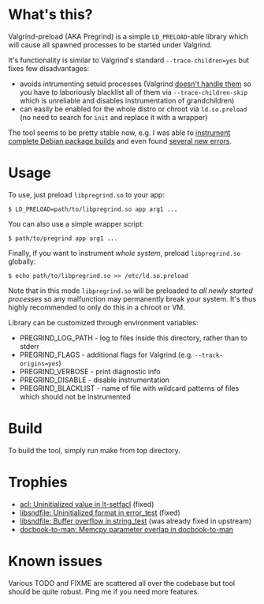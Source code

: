 # What's this?

Valgrind-preload (AKA Pregrind) is a simple `LD_PRELOAD`-able library
which will cause all spawned processes to be started under Valgrind.

It's functionality is similar to Valgrind's standard `--trace-children=yes`
but fixes few disadvantages:
* avoids intrumenting setuid processes (Valgrind
  [doesn't handle them](http://stackoverflow.com/questions/1701752/how-do-i-run-valgrind-to-a-process-which-has-super-user-bit-on)
  so you have to laboriously blacklist all of them via `--trace-children-skip`
  which is unreliable and disables instrumentation of grandchildren)
* can easily be enabled for the whole distro or chroot via `ld.so.preload`
  (no need to search for `init` and replace it with a wrapper)

The tool seems to be pretty stable now, e.g. I was able to
[instrument complete Debian package builds](https://github.com/yugr/debian_pkg_test/tree/master/examples/valgrind-preload)
and even found [several new errors](https://github.com/yugr/valgrind-preload#trophies).

# Usage

To use, just preload `libpregrind.so` to your app:

    $ LD_PRELOAD=path/to/libpregrind.so app arg1 ...

You can also use a simple wrapper script:

    $ path/to/pregrind app arg1 ...

Finally, if you want to instrument _whole system_, preload `libpregrind.so`
globally:

    $ echo path/to/libpregrind.so >> /etc/ld.so.preload

Note that in this mode `libpregrind.so` will be preloaded to
_all newly started processes_ so any malfunction may permanently break your
system. It's thus highly recommended to only do this in a chroot or VM.

Library can be customized through environment variables:
* PREGRIND\_LOG\_PATH - log to files inside this directory, rather than to stderr
* PREGRIND\_FLAGS - additional flags for Valgrind (e.g. `--track-origins=yes`)
* PREGRIND\_VERBOSE - print diagnostic info
* PREGRIND\_DISABLE - disable instrumentation
* PREGRIND\_BLACKLIST - name of file with wildcard patterns of files
  which should not be instrumented

# Build

To build the tool, simply run make from top directory.

# Trophies

* [acl: Uninitialized value in lt-setfacl](http://savannah.nongnu.org/bugs/index.php?50566) (fixed)
* [libsndfile: Uninitialized format in error\_test](https://github.com/erikd/libsndfile/issues/209) (fixed)
* [libsndfile: Buffer overflow in string\_test](https://github.com/erikd/libsndfile/issues/208) (was already fixed in upstream)
* [docbook-to-man: Memcpy parameter overlap in docbook-to-man](https://bugs.debian.org/cgi-bin/bugreport.cgi?bug=858389)

# Known issues

Various TODO and FIXME are scattered all over the codebase
but tool should be quite robust. Ping me if you need more features.
